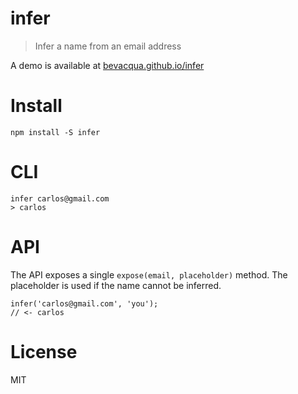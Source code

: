 # infer

> Infer a name from an email address

A demo is available at [bevacqua.github.io/infer][1]
# Install

```shell
npm install -S infer
```

# CLI

```shell
infer carlos@gmail.com
> carlos
```

# API

The API exposes a single `expose(email, placeholder)` method. The placeholder is used if the name cannot be inferred.

```shell
infer('carlos@gmail.com', 'you');
// <- carlos
```

# License

MIT

[1]: bevacqua.github.io/infer
